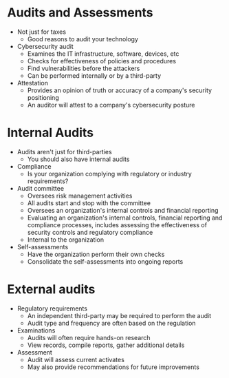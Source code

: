 # Audits and Assessments
- Not just for taxes
	- Good reasons to audit your technology
- Cybersecurity audit
	- Examines the IT infrastructure, software, devices, etc
	- Checks for effectiveness of policies and procedures
	- Find vulnerabilities before the attackers
	- Can be performed internally or by a third-party
- Attestation
	- Provides an opinion of truth or accuracy of a company's security positioning
	- An auditor will attest to a company's cybersecurity posture
# Internal Audits
- Audits aren't just for third-parties
	- You should also have internal audits
- Compliance
	- Is your organization complying with regulatory or industry requirements?
- Audit committee
	- Oversees risk management activities
	- All audits start and stop with the committee
	- Oversees an organization's internal controls and financial reporting
	- Evaluating an organization's internal controls, financial reporting and compliance processes, includes assessing the effectiveness of security controls and regulatory compliance
	- Internal to the organization
- Self-assessments
	- Have the organization perform their own checks
	- Consolidate the self-assessments into ongoing reports
# External audits
- Regulatory requirements
	- An independent third-party may be required to perform the audit
	- Audit type and frequency are often based on the regulation
- Examinations
	- Audits will often require hands-on research
	- View records, compile reports, gather additional details
- Assessment
	- Audit will assess current activates
	- May also provide recommendations for future improvements
